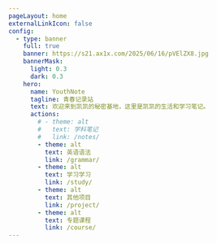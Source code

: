 ```yaml
---
pageLayout: home
externalLinkIcon: false
config:
  - type: banner
    full: true
    banner: https://s21.ax1x.com/2025/06/16/pVElZX8.jpg
    bannerMask:
      light: 0.3
      dark: 0.3
    hero:
      name: YouthNote
      tagline: 青春记录站
      text: 欢迎来到凯凯的秘密基地，这里是凯凯的生活和学习笔记。
      actions:
        # - theme: alt
        #   text: 学科笔记
        #   link: /notes/
        - theme: alt
          text: 英语语法
          link: /grammar/
        - theme: alt
          text: 学习学习
          link: /study/
        - theme: alt
          text: 其他项目
          link: /project/
        - theme: alt
          text: 专题课程
          link: /course/
---
```

